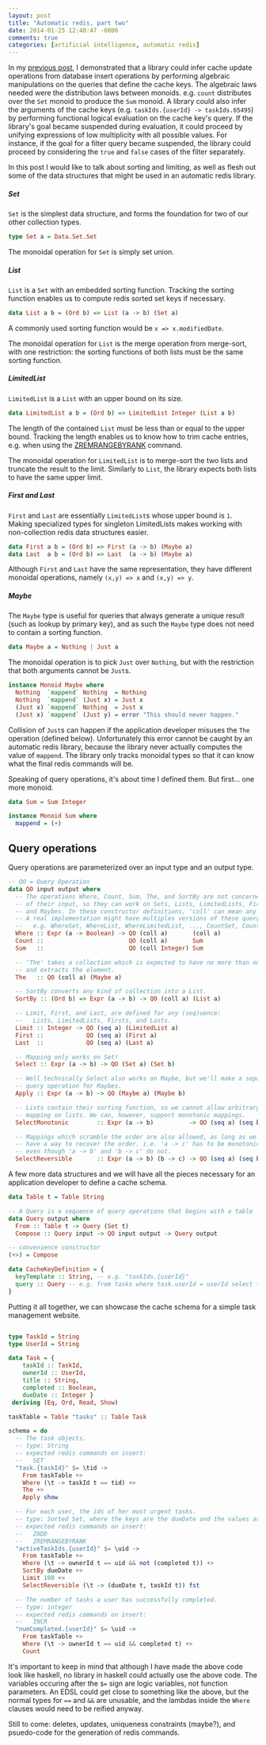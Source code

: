 ```yaml
---
layout: post
title: "Automatic redis, part two"
date: 2014-01-25 12:40:47 -0800
comments: true
categories: [artificial intelligence, automatic redis]
---
```


In my [previous post](/blog/2013/11/23/automatic-redis/), I demonstrated that a
library could infer cache update operations from database insert operations by performing
algebraic manipulations on the queries that define the cache keys. The algebraic
laws needed were the distribution laws between monoids. e.g. `count` distributes
over the `Set` monoid to produce the `Sum` monoid. A library could also
infer the arguments of the cache keys (e.g. `taskIds.{userId} -> taskIds.65495`) by
performing functional logical evaluation on the cache key's query. If the library's goal
became suspended during evaluation, it could proceed by unifying expressions
of low multiplicity with all possible values. For instance, if the goal for a filter
query became suspended, the library could proceed by considering the `true` and
`false` cases of the filter separately.

In this post I would like to talk about sorting and limiting, as well as flesh out some of
the data structures that might be used in an automatic redis library.

##### Set

`Set` is the simplest data structure,
and forms the foundation for two of our other collection types.

``` haskell
type Set a = Data.Set.Set
```

The monoidal operation for `Set` is simply set union.

##### List

`List` is a `Set` with an embedded sorting function. Tracking the sorting function
enables us to compute redis sorted set keys if necessary.

``` haskell
data List a b = (Ord b) => List (a -> b) (Set a)
```

A commonly used sorting function would be `x => x.modifiedDate`.

The monoidal operation for `List` is the merge operation from merge-sort, with
one restriction: the sorting functions of both lists must be the same
sorting function.

##### LimitedList

`LimitedList` is a `List` with an upper bound on its size.

```haskell
data LimitedList a b = (Ord b) => LimitedList Integer (List a b)
```

The length of the contained `List` must be less than or equal to the upper bound.
Tracking the length enables us to know how to trim cache entries, e.g.
when using the [ZREMRANGEBYRANK](http://redis.io/commands/zremrangebyrank) command.

The monoidal operation for `LimitedList` is to merge-sort the two lists and truncate
the result to the limit. Similarly to `List`, the library expects both lists to have
the same
upper limit.

##### First and Last

`First` and `Last` are essentially `LimitedList`s whose upper bound is `1`. Making
specialized types for singleton LimitedLists makes working with non-collection redis
data structures easier.

``` haskell
data First a b = (Ord b) => First (a -> b) (Maybe a)
data Last  a b = (Ord b) => Last  (a -> b) (Maybe a)
```

Although `First` and `Last` have the same representation, they have different monoidal
operations, namely `(x,y) => x` and `(x,y) => y`.

##### Maybe

The `Maybe` type is useful for queries that always generate a unique result (such
as lookup by primary key), and as such the `Maybe` type
does not need to contain a sorting function.

``` haskell
data Maybe a = Nothing | Just a
```

The monoidal operation is to pick `Just` over `Nothing`, but with the restriction
that both arguments cannot be `Just`s.

``` haskell
instance Monoid Maybe where
  Nothing  `mappend` Nothing  = Nothing
  Nothing  `mappend` (Just x) = Just x
  (Just x) `mappend` Nothing  = Just x
  (Just x) `mappend` (Just y) = error "This should never happen."
```

Collision of `Just`s can happen if the application developer misuses the `The` operation
(defined below). Unfortunately this error cannot be caught by an automatic redis
library, because
the library never actually computes the value of `mappend`. The library only
tracks monoidal types so that it can know what the final redis commands will
be.

Speaking of query operations, it's about time I defined them. But first...
one more monoid.

```haskell
data Sum = Sum Integer

instance Monoid Sum where
  mappend = (+)
```

## Query operations

Query operations are parameterized over an input type and an output type.

``` haskell
-- QO = Query Operation
data QO input output where
  -- The operations Where, Count, Sum, The, and SortBy are not concerned with the ordering
  -- of their input, so they can work on Sets, Lists, LimitedLists, Firsts, Lasts,
  -- and Maybes. In these constructor definitions, 'coll' can mean any of those types.
  -- A real implementation might have multiples versions of these query operations,
  --   e.g. WhereSet, WhereList, WhereLimitedList, ..., CountSet, CountList, etc.
  Where :: Expr (a -> Boolean) -> QO (coll a)       (coll a)
  Count ::                        QO (coll a)       Sum
  Sum   ::                        QO (coll Integer) Sum

  -- 'The' takes a collection which is expected to have no more than one element
  -- and extracts the element.
  The   :: QO (coll a) (Maybe a)

  -- SortBy converts any kind of collection into a List.
  SortBy :: (Ord b) => Expr (a -> b) -> QO (coll a) (List a)

  -- Limit, First, and Last, are defined for any (seq)uence:
  --   Lists, LimitedLists, Firsts, and Lasts.
  Limit :: Integer -> QO (seq a) (LimitedList a)
  First ::            QO (seq a) (First a)
  Last  ::            QO (seq a) (Last a)

  -- Mapping only works on Set!
  Select :: Expr (a -> b) -> QO (Set a) (Set b)

  -- Well technically Select also works on Maybe, but we'll make a separate
  -- query operation for Maybes.
  Apply :: Expr (a -> b) -> QO (Maybe a) (Maybe b)

  -- Lists contain their sorting function, so we cannot allow arbitrary
  -- mapping on lists. We can, however, support monotonic mappings.
  SelectMonotonic        :: Expr (a -> b)          -> QO (seq a) (seq b)

  -- Mappings which scramble the order are also allowed, as long as we
  -- have a way to recover the order. i.e. 'a -> c' has to be monotonic,
  -- even though 'a -> b' and 'b -> c' do not.
  SelectReversible       :: Expr (a -> b) (b -> c) -> QO (seq a) (seq b)
```

A few more data structures and we will have all the pieces necessary for
an application developer to define a cache schema.

``` haskell
data Table t = Table String

-- A Query is a sequence of query operations that begins with a table
data Query output where
  From :: Table t -> Query (Set t)
  Compose :: Query input -> QO input output -> Query output

-- convenience constructor
(+>) = Compose

data CacheKeyDefinition = {
  keyTemplate :: String, -- e.g. "taskIds.{userId}"
  query :: Query -- e.g. from tasks where task.userId = userId select task.id
}

```

Putting it all together, we can showcase the cache schema for a simple task management
website.

```haskell

type TaskId = String
type UserId = String

data Task = {
    taskId :: TaskId,
    ownerId :: UserId,
    title :: String,
    completed :: Boolean,
    dueDate :: Integer }
 deriving (Eq, Ord, Read, Show)

taskTable = Table "tasks" :: Table Task

schema = do
  -- The task objects.
  -- type: String
  -- expected redis commands on insert:
  --   SET
  "task.{taskId}" $= \tid ->
    From taskTable +>
    Where (\t -> taskId t == tid) +>
    The +>
    Apply show

  -- For each user, the ids of her most urgent tasks.
  -- type: Sorted Set, where the keys are the dueDate and the values are the taskIds.
  -- expected redis commands on insert:
  --   ZADD
  --   ZREMRANGEBYRANK
  "activeTaskIds.{userId}" $= \uid ->
    From taskTable +>
    Where (\t -> ownerId t == uid && not (completed t)) +>
    SortBy dueDate +>
    Limit 100 +>
    SelectReversible (\t -> (dueDate t, taskId t)) fst

  -- The number of tasks a user has successfully completed.
  -- type: integer
  -- expected redis commands on insert:
  --   INCR
  "numCompleted.{userId}" $= \uid ->
    From taskTable +>
    Where (\t -> ownerId t == uid && completed t) +>
    Count
```

It's important to keep in mind that although I have made the above code look
like haskell, no library in haskell could actually use the above code. The variables
occuring after the `$=` sign are logic variables, not function parameters. An
EDSL could get close to something like the above, but the normal types for
`==` and `&&` are unusable, and the lambdas inside the `Where` clauses
would need to be reified anyway.

Still to come: deletes, updates, uniqueness constraints (maybe?), and psuedo-code
for the generation of redis commands.
